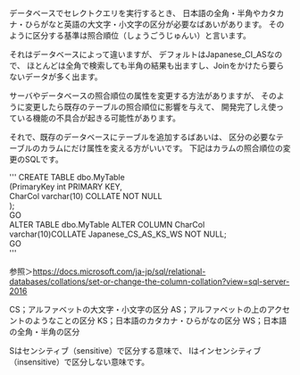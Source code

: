 ﻿データベースでセレクトクエリを実行するとき、
日本語の全角・半角やカタカナ・ひらがなと英語の大文字・小文字の区分が必要なばあいがあります。
そのように区分する基準は照合順位（しょうごうじゅんい）と言います。

それはデータベースによって違いますが、
デフォルトはJapanese_CI_ASなので、
ほとんどは全角で検索しても半角の結果も出ますし、Joinをかけたら要らないデータが多く出ます。

サーバやデータベースの照合順位の属性を変更する方法がありますが、
そのように変更したら既存のテーブルの照合順位に影響を与えて、
開発完了しえ使っている機能の不具合が起きる可能性があります。

それで、既存のデータベースにテーブルを追加するばあいは、
区分の必要なテーブルのカラムにだけ属性を変える方がいいです。
下記はカラムの照合順位の変更のSQLです。

'''
CREATE TABLE dbo.MyTable  
  (PrimaryKey   int PRIMARY KEY,  
   CharCol      varchar(10) COLLATE NOT NULL  
  );  
GO  
ALTER TABLE dbo.MyTable ALTER COLUMN CharCol  
            varchar(10)COLLATE Japanese_CS_AS_KS_WS NOT NULL;  
GO  
'''

参照＞https://docs.microsoft.com/ja-jp/sql/relational-databases/collations/set-or-change-the-column-collation?view=sql-server-2016

CS；アルファベットの大文字・小文字の区分
AS；アルファベットの上のアクセントのようなことの区分
KS；日本語のカタカナ・ひらがなの区分
WS；日本語の全角・半角の区分

Sはセンシティブ（sensitive）で区分する意味で、
Iはインセンシティブ（insensitive）で区分しない意味です。
